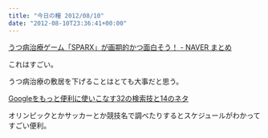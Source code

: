 ```yaml
---
title: "今日の糧 2012/08/10"
date: "2012-08-10T23:36:41+00:00"
---
```


  [うつ病治療ゲーム「SPARX」が画期的かつ面白そう！ - NAVER まとめ](http://matome.naver.jp/odai/2134439482364136401)

これはすごい。

うつ病治療の敷居を下げることはとても大事だと思う。

[Googleをもっと便利に使いこなす32の検索技と14のネタ](http://creators-manual.com/google_search/)

オリンピックとかサッカーとか競技名で調べたりするとスケジュールがわかってすごい便利。


